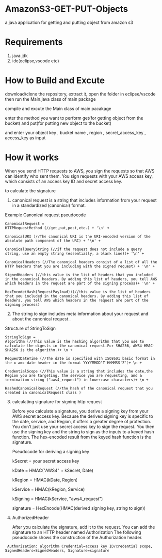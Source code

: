 # AmazonS3-GET-PUT-Objects

a java application for getting and putting object from amazon s3

# Requirements

1. java jdk
2. ide(eclipse,vscode etc)

# How to Build and Excute

   download/clone the repository, extract it, open the folder in eclipse/vscode  
   then run the Main.java class of main package
   
   compile and excute the Main class of main pacakage
   
   enter the method you want to perform get(for getting object from the bucket) and put(for putting new object to the bucket)
   
   and enter your object key , bucket name , region , secret_access_key , access_key as input
  

# How it works

When you send HTTP requests to AWS, you sign the requests so that AWS can identify who sent them. 
You sign requests with your AWS access key, which consists of an access key ID and secret access key.

to calculate the signature

1.  canonical request is a string that includes information from your request in a standardized (canonical) format.
    
  Example Canonical request pseudocode
  
    CanonicalRequest =
    HTTPRequestMethod (//get,put,post,etc.) + '\n' + 
    
    CanonicalURI (//The canonical URI is the URI-encoded version of the absolute path component of the URI) + '\n' +  
    
    CanonicalQueryString (//if the request does not include a query string, use an empty string (essentially, a blank line))+ '\n' +
    
    CanonicalHeaders (//The canonical headers consist of a list of all the HTTP headers that you are including with the signed request) + '\n' + 
    
    SignedHeaders (//this value is the list of headers that you included in the canonical headers. By adding this list of headers, you tell AWS which headers in the request are part of the signing process)+ '\n' +
    
    HexEncode(Hash(RequestPayload))(//this value is the list of headers that you included in the canonical headers. By adding this list of headers, you tell AWS which headers in the request are part of the signing process)

  2. The string to sign includes meta information about your request and about the canonical request .
      
   Structure of StringToSign
     
    StringToSign =
    Algorithm (//This value is the hashing algorithm that you use to calculate the digests in the canonical request.For SHA256, AWS4-HMAC-SHA256 is the algorithm.)+ \n +
    
    RequestDateTime (//The date is specified with ISO8601 basic format in the x-amz-date header in the format YYYYMMDD'T'HHMMSS'Z')+ \n +
    
    CredentialScope (//This value is a string that includes the date,the Region you are targeting, the service you are requesting, and a termination string ("aws4_request") in lowercase characters)+ \n +
    
    HashedCanonicalRequest (//the hash of the canonical request that you created in canonicalRequest class )
    
  3. calculating signature for signing http request
  
     Before you calculate a signature, you derive a signing key from your AWS secret access key. Because the derived signing key is specific to the date, service, and Region, it offers a greater degree of protection. You don't just use your secret access key to sign the request. You then use the signing key and the string to sign as the inputs to a keyed hash function. The hex-encoded result from the keyed hash function is the signature.
     
     Pseudocode for deriving a signing key
      
      kSecret = your secret access key
      
      kDate = HMAC("AWS4" + kSecret, Date)
      
      kRegion = HMAC(kDate, Region)
      
      kService = HMAC(kRegion, Service)
      
      kSigning = HMAC(kService, "aws4_request")
      
      
      signature = HexEncode(HMAC(derived signing key, string to sign))
      
      
   4. AuthorizedHeader 
   
        After you calculate the signature, add it to the request. You can add the signature to an HTTP header named Authorization
        The following pseudocode shows the construction of the Authorization header.
     
     Authorization: algorithm Credential=access key ID/credential scope, SignedHeaders=SignedHeaders, Signature=signature
     
   
   
     
     
